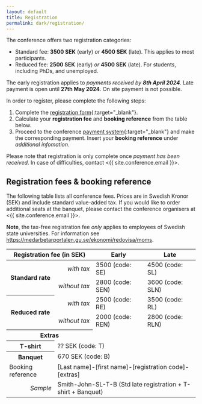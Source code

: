 ```yaml
---
layout: default
title: Registration
permalink: dark/registration/
---
```


The conference offers two registration categories:

- Standard fee: **3500 SEK** (early) _or_ **4500 SEK** (late). This applies to most participants.
- Reduced fee: **2500 SEK** (early) _or_ **4500 SEK** (late). For students, including PhDs, and unemployed.

The early registration applies to _payments received by **8th April 2024**._ Late payment is open until **27th May 2024**. On site payment is not possible.

In order to register, please complete the following steps:

1. Complete the [registration form](https://forms.office.com/e/w235b0yAF2){:target="_blank"}.
2. Calculate your **registration fee** and **booking reference** from the table below.
3. Proceed to the conference [payment system](https://pengu.it.gu.se/PayEN/Store/38){:target="_blank"} and make the corresponding payment. Insert your **booking reference** under _additional infomation_.

Please note that registration is only complete once _payment has been received_. In case of difficulties, contact <{{ site.conference.email }}>.

## Registration fees & booking reference

The following table lists all conference fees. Prices are in Swedish Kronor (SEK) and include standard value-added tax.
If you would like to order additional seats at the banquet, please contact the conference organisers at <{{ site.conference.email }}>.

**Note**, the tax-free registration fee _only_ applies to employees of Swedish state universities. For information see <https://medarbetarportalen.gu.se/ekonomi/redovisa/moms>.

<style>
    table {
        margin-left:auto;
        margin-right:auto;
        /* width:400px */
        /* border-spacing: 4px; */
        margin-bottom: 10px
    }

    th {
        text-align: center;
        padding: 4px;
        padding-right: 8px;
        padding-left: 8px;
    }

    /* tbody > tr > th {
        padding: 2px;
        text-align: left;
    } */


    td {
        padding-left: 8px;
        padding-right: 8px;
        /* width:60px; */
        text-align: left;
    }

    .subhead {
    /* width: 120px; */
    text-align: right;
    font-style: italic;
    font-weight: normal;
    /* padding-left: 10px; */
    }
</style>

<table>
    <thead>
    <tr>
        <th colspan="2">Registration fee (in SEK)</th>
        <th>Early</th>
        <th>Late</th>
    </tr>
    </thead>
    <tbody>
    <tr>
        <th rowspan="2">Standard rate</th>
        <td class="subhead">with tax</td>
        <td>3500 (code: SE)</td>
        <td>4500 (code: SL)</td>
    </tr>
    <tr>
        <td class="subhead">without tax</td>
        <td>2800 (code: SEN)</td>
        <td>3600 (code: SLN)</td>
    </tr>
    <tr>
        <th rowspan="2">Reduced rate</th>
        <td class="subhead">with tax</td>
        <td>2500 (code: RE)</td>
        <td>3500 (code: RL)</td>
    </tr>
    <tr>
        <td class="subhead">without tax</td>
        <td>2000 (code: REN)</td>
        <td>2800 (code: RLN)</td>
    </tr>
    <tr>
        <th colspan="2">Extras</th>
    </tr>
    <tr>
        <th colspan="1">T-shirt</th>
        <td colspan="3">?? SEK (code: T)</td>
    </tr>
    <tr>
        <th colspan="1">Banquet</th>
        <td colspan="3">670 SEK (code: B)</td>
    </tr>
    <tr>
        <td>Booking reference</td>
        <td colspan="3">[Last name]-[first name]-[registration code]-[extras]</td>
    </tr>
    <tr>
        <td class="subhead">Sample</td>
        <td colspan="3">Smith-John-SL-T-B (Std late registration + T-shirt + Banquet)</td>
    </tr>
    </tbody>
</table>